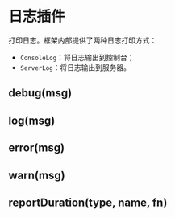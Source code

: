 # 日志插件

打印日志。框架内部提供了两种日志打印方式：

* `ConsoleLog`：将日志输出到控制台；
* `ServerLog`：将日志输出到服务器。

## debug(msg)

## log(msg)

## error(msg)

## warn(msg)

## reportDuration(type, name, fn)
